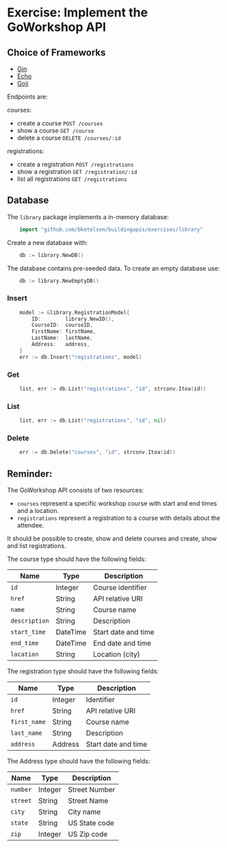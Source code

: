 # Exercise: Implement the GoWorkshop API

## Choice of Frameworks

* [Gin](https://github.com/gin-gonic/gin)
* [Echo](https://github.com/labstack/echo)
* [Goji](https://github.com/goji/goji)

Endpoints are:

courses:
* create a course `POST /courses`
* show a course `GET /course`
* delete a course `DELETE /courses/:id`

registrations:
* create a registration `POST /registrations`
* show a registration `GET /registration/:id`
* list all registrations `GET /registrations`

## Database

The `library` package implements a in-memory database:

```go
	import "github.com/bketelsen/buildingapis/exercises/library"
```

Create a new database with:

```go
	db := library.NewDB()
```

The database contains pre-seeded data. To create an empty database use:

```go
	db := library.NewEmptyDB()
```

### Insert

```go
	model := &library.RegistrationModel{
		ID:        library.NewID(),
		CourseID:  courseID,
		FirstName: firstName,
		LastName:  lastName,
		Address:   address,
	}
	err := db.Insert("registrations", model)
```

### Get

```go
	list, err := db.List("registrations", "id", strconv.Itoa(id))
```

### List

```go
	list, err := db.List("registrations", "id", nil)
```

### Delete

```go
	err := db.Delete("courses", "id", strconv.Itoa(id))
```

## Reminder:

The GoWorkshop API consists of two resources:

* `courses` represent a specific workshop course with start and end times and a location.
* `registrations` represent a registration to a course with details about the attendee.

It should be possible to create, show and delete courses and create, show and list registrations.

The course type should have the following fields:

|   Name        |Type      |Description          |
|---------------|----------|---------------------|
| `id`          | Integer  | Course identifier   |
| `href`        | String   | API relative URI    |
| `name`        | String   | Course name         |
| `description` | String   | Description         |
| `start_time`  | DateTime | Start date and time |
| `end_time`    | DateTime | End date and time   |
| `location`    | String   | Location (city)     |

The registration type should have the following fields:

|   Name       |Type      |Description          |
|--------------|----------|---------------------|
| `id`         | Integer  | Identifier          |
| `href`       | String   | API relative URI    |
| `first_name` | String   | Course name         |
| `last_name`  | String   | Description         |
| `address`    | Address  | Start date and time |

The Address type should have the following fields:

|   Name   |Type      |Description    |
|----------|----------|---------------|
| `number` | Integer  | Street Number |
| `street` | String   | Street Name   |
| `city`   | String   | City name     |
| `state`  | String   | US State code |
| `zip`    | Integer  | US Zip code   |
